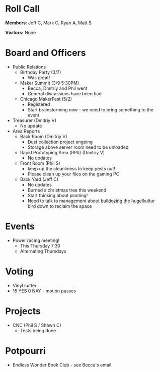 Roll Call
=========
**Members**: Jeff C, Mark C, Ryan A, Matt S

**Visitors:** None

Board and Officers
==================
- Public Relations
  - Birthday Party (3/7)
    - Was great!
  - Maker Summit (3/9 5:30PM)
    - Becca, Dmitriy and Phil went
    - General discussions have been had
  - Chicago MakerFest (5/2)
    - Registered
    - Start brainstorming now - we need to bring something to the event
- Treasurer (Dmitriy V)
  - No update
- Area Reports
  - Back Room (Dmitriy V)
    - Dust collection project ongoing
    - Storage above server room need to be unloaded
  - Rapid Prototyping Area (RPA) (Dmitriy V)
    - No updates
  - Front Room (Phil S)
    - keep up the cleanliness to keep pests out!
    - Please clean up your files on the gaming PC
  - Back Yard (Jeff C)
    - No updates
    - Burned a christmas tree this weekend
    - Start thinking about planting!
    - Need to talk to management about bulldozing the hugelkultur bird down to reclaim the space

Events
======
- Power racing meeting!
  - This Thursday 7:30
  - Alternating Thursdays
  
Voting
======
- Vinyl cutter
 - 15 YES 0 NAY - motion passes

Projects
========
- CNC (Phil S / Shawn C)
  - Tests being done

Potpourri
=========
- Endless Wonder Book Club - see Becca's email
